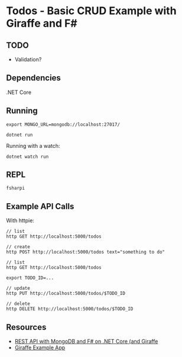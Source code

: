# Todos - Basic CRUD Example with Giraffe and F#

## TODO

* Validation?

## Dependencies

.NET Core

## Running

```
export MONGO_URL=mongodb://localhost:27017/
```

```
dotnet run
```

Running with a watch:

```
dotnet watch run
```

## REPL

```
fsharpi
```

## Example API Calls

With httpie:

```
// list
http GET http://localhost:5000/todos

// create
http POST http://localhost:5000/todos text="something to do"

// list
http GET http://localhost:5000/todos

export TODO_ID=...

// update
http PUT http://localhost:5000/todos/$TODO_ID

// delete
http DELETE http://localhost:5000/todos/$TODO_ID
```

## Resources

* [REST API with MongoDB and F# on .NET Core (and Giraffe](https://medium.com/@leocavalcante/rest-api-with-mongodb-and-f-on-net-core-605a2336f264)
* [Giraffe Example App](https://github.com/cartermp/GiraffeSample)
